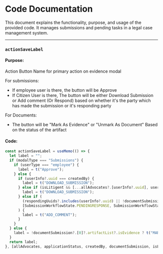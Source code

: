 # Code Documentation

This document explains the functionality, purpose, and usage of the provided code. It manages submissions and pending tasks in a legal case management system.

---

### `actionSaveLabel`

#### Purpose:

Action Button Name for primary action on evidence modal

For submissions:

- If employee user is there, the button will be Approve
- If Citizen User is there, The button will be either Download Submission or Add comment (Or Respond) based on whether it's the party which has made the submission or it's responding party

For Documents:

- The button will be "Mark As Evidence" or "Unmark As Document" Based on the status of the artifact

#### Code:

```javascript
const actionSaveLabel = useMemo(() => {
  let label = "";
  if (modalType === "Submissions") {
    if (userType === "employee") {
      label = t("Approve");
    } else {
      if (userInfo?.uuid === createdBy) {
        label = t("DOWNLOAD_SUBMISSION");
      } else if (isLitigent && [...allAdvocates?.[userInfo?.uuid], userInfo?.uuid]?.includes(createdBy)) {
        label = t("DOWNLOAD_SUBMISSION");
      } else if (
        (respondingUuids?.includes(userInfo?.uuid) || !documentSubmission?.[0]?.details?.referenceId) &&
        [SubmissionWorkflowState.PENDINGRESPONSE, SubmissionWorkflowState.PENDINGREVIEW].includes(applicationStatus)
      ) {
        label = t("ADD_COMMENT");
      }
    }
  } else {
    label = !documentSubmission?.[0]?.artifactList?.isEvidence ? t("MARK_AS_EVIDENCE") : t("UNMARK_AS_EVIDENCE");
  }
  return label;
}, [allAdvocates, applicationStatus, createdBy, documentSubmission, isLitigent, modalType, respondingUuids, t, userInfo?.uuid, userType]);
```
